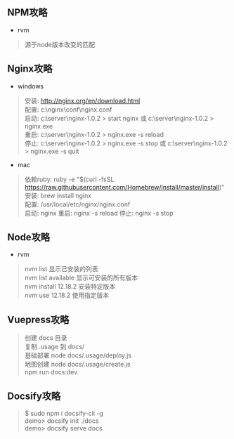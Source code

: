 ## NPM攻略
- rvm
> 源于node版本改变的匹配
## Nginx攻略
- windows
> 安装: http://nginx.org/en/download.html<br>
> 配置: c:\nginx\conf\nginx.conf<br>
> 启动: c:\server\nginx-1.0.2 > start nginx 或 c:\server\nginx-1.0.2 > nginx.exe<br>
> 重启: c:\server\nginx-1.0.2 > nginx.exe -s reload  <br>
> 停止: c:\server\nginx-1.0.2 > nginx.exe -s stop 或 c:\server\nginx-1.0.2 > nginx.exe -s quit<br>
- mac
> 依赖ruby: ruby -e "$(curl -fsSL https://raw.githubusercontent.com/Homebrew/install/master/install)"<br>
> 安装: brew install nginx<br>
> 配置: /usr/local/etc/nginx/nginx.conf<br>
> 启动: nginx  重启: nginx -s reload  停止: nginx -s stop<br>

## Node攻略
- rvm
> nvm list 显示已安装的列表<br>
> nvm list available 显示可安装的所有版本<br>
> nvm install 12.18.2 安装特定版本<br>
> nvm use 12.18.2 使用指定版本<br>

## Vuepress攻略
> 创建 docs 目录<br>
> 复制 .usage 到 docs/<br>
> 基础部署 node docs/.usage/deploy.js<br>
> 地图创建 node docs/.usage/create.js<br>
> npm run docs:dev<br>

## Docsify攻略
> $ sudo npm i docsify-cli -g<br>
> demo> docsify init ./docs<br>
> demo> docsify serve docs<br>


